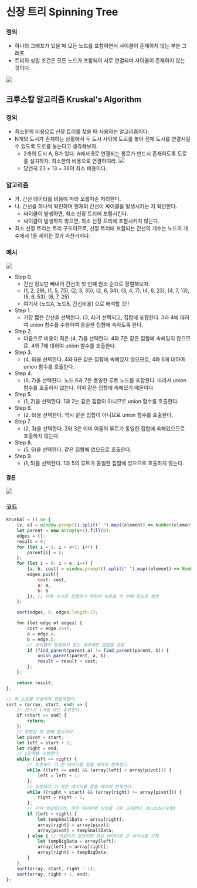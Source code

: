 # 신장 트리 Spinning Tree
### 정의
* 하나의 그래프가 있을 때 모든 노드를 포함하면서 사이클이 존재하지 않는 부분 그래프
* 트리의 성립 조건은 모든 노드가 포함되어 서로 연결되며 사이클이 존재하지 않는 것이다.

![](https://i.imgur.com/UkEO6OM.png)

## 크루스칼 알고리즘 Kruskal's Algorithm
### 정의
* 최소한의 비용으로 신장 트리를 찾을 때 사용하는 알고리즘이다.
* N개의 도시가 존재하는 상황에서 두 도시 사이에 도로를 놓아 전체 도시를 연결시킬 수 있도록 도로를 놓는다고 생각해보자.
    * 2개의 도시 A, B가 있다. A에서 B로 연결되는 통로가 반드시 존재하도록 도로를 설치하자. 최소한의 비용으로 연결하여라.
        ![](https://i.imgur.com/epqmLFW.png)
    * 당연히 23 + 13 = 36이 최소 비용이다.

### 알고리즘
* 가. 간선 데이터를 비용에 따라 오름차순 처리한다.
* 나. 간선을 하나씩 확인하며 현재의 간선이 싸이클을 발생시키는 지 확인한다.
    * 싸이클이 발생하면, 최소 신장 트리에 포함시킨다.
    * 싸이클이 발생하지 않으면, 최소 신장 트리에 포함시키지 않는다.
* 최소 신장 트리는 트리 구조이므로, 신장 트리에 포함되는 간선의 개수는 노드의 개수에서 1을 제외한 것과 마찬가지다.

### 예시
![](https://i.imgur.com/kchMV45.png)
* Step 0. 
    * 간선 정보만 빼내어 간선의 첫 번째 원소 순으로 정렬해보자.
    * (1, 2, 29), (1, 5, 75), (2, 3, 35), (2, 6, 34), (3, 4, 7), (4, 6, 23), (4, 7, 13), (5, 6, 53), (6, 7, 25)
    * 여기서 (노드A, 노드B, 간선비용) 으로 해석할 것!!
* Step 1. 
    * 가장 짧은 간선을 선택한다. (3, 4)가 선택되고, 집합에 포함한다. 3과 4에 대하여 union 함수를 수행하여 동일한 집합에 속하도록 한다.
* Step 2. 
    * 다음으로 비용이 적은 (4, 7)을 선택한다. 4와 7은 같은 집합에 속해있지 않으므로, 4와 7에 대하여 union 함수를 호출한다.
* Step 3. 
    * (4, 6)을 선택한다. 4와 6은 같은 집합에 속해있지 않으므로, 4와 6에 대하여 union 함수를 호출한다.
* Step 4. 
    * (6, 7)을 선택한다. 노드 6과 7은 동일한 루트 노드를 포함한다. 따라서 union 함수를 호출하지 않는다. 이미 같은 집합에 속해있기 때문이다.
* Step 5. 
    * (1, 2)을 선택한다. 1과 2는 같은 집합이 아니므로 union 함수를 호출한다.
* Step 6. 
    * (2, 6)을 선택한다. 역시 같은 집합이 아니므로 union 함수를 호출한다.
* Step 7. 
    * (2, 3)을 선택한다. 2와 3은 이미 이들의 루트가 동일한 집합에 속해있으므로 호출하지 않는다.
* Step 8. 
    * (5, 6)을 선택한다. 같은 집합에 없으므로 호출한다.
* Step 9. 
    * (1, 5)를 선택한다. 1과 5의 루트가 동일한 집합에 있으므로 호출하지 않는다.

#### 결론

![](https://i.imgur.com/9pXD6ZI.png)

### 코드
```javascript
kruskal = () => {
    [v, e] = window.prompt().split(" ").map((element) => Number(element));
    let parent = new Array(v+1).fill(0);
    edges = [];
    result = 0;
    for (let i = 1; i < v+1; i++) {
        parent[i] = i;
    };
    for (let i = 0; i < e; i++) {
        [a, b, cost] = window.prompt().split(" ").map((element) => Number(element));
        edges.push({
            cost: cost,
            a: a,
            b: b
        }); // 비용 순으로 정렬하기 위하여 비용을 첫 번째 원소로 설정
    };

    sort(edges, 0, edges.length-1);

    for (let edge of edges) {
        cost = edge.cost;
        a = edge.a;
        b = edge.b;
        // 싸이클이 발생하지 않는 경우에만 집합을 포함
        if (find_parent(parent,a) != find_parent(parent, b)) {
            union_parent(parent, a, b);
            result = result + cost;
        };
    };

    return result;
};

// 퀵 소트를 이용하여 정렬하였다.
sort = (array, start, end) => {
    // 원소가 1개일 때는 종료한다.
    if (start >= end) {
        return;
    };
    // 피벗은 첫 번째 원소이다.
    let pivot = start;
    let left = start + 1;
    let right = end;
    // 1단계를 수행한다.
    while (left <= right) {
        // 피벗보다 더 큰 데이터를 찾을 때까지 반복한다.
        while ((left <= end) && (array[left] < array[pivot])) {
            left = left + 1;
        };
        // 피벗보다 더 작은 데이터를 찾을 때까지 반복한다.
        while ((right > start) && (array[right] >= array[pivot])) {
            right = right - 1;
        };
        // 만약 엇갈렸다면, 작은 데이터와 피벗을 서로 교체한다. Divide(분할)
        if (left > right) {
            let tempSmallData = array[right];
            array[right] = array[pivot];
            array[pivot] = tempSmallData;
        } else { // 엇갈리지 않았다면 작은 데이터와 큰 데이터를 교체
            let tempBigData = array[left];
            array[left] = array[right];
            array[right] = tempBigData;
        }
    };
    sort(array, start, right - 1);
    sort(array, right + 1, end);
};
```
